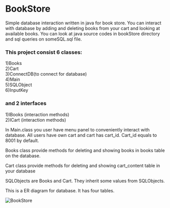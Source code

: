 # BookStore
Simple database interaction written in java for book store. You can interact with database by adding and deleting books from your cart and looking at available books. You can look at java source codes in bookStore directory and sql queries on someSQL.sql file.


### This project consist 6 classes: <br />
1)Books <br />
2)Cart <br />
3)ConnectDB(to connect for database) <br />
4)Main <br />
5)SQLObject <br />
6)InputKey <br />
### and 2 interfaces <br />
1)IBooks (interaction methods) <br />
2)ICart (interaction methods)<br />


In Main.class you user have menu panel to conveniently interact with database. All users have own cart and cart has cart_id. Cart_id equals to 8001 by default.

Books class provide methods for deleting and showing books in books table on the database.

Cart class provide methods for deleting and showing cart_content table in your database

SQLObjects are Books and Cart. They inherit some values from SQLObjects. 

This is a ER diagram for database. It has four tables.

![BookStore](https://user-images.githubusercontent.com/45946407/110332948-38df6880-804b-11eb-94c6-ebecd68543af.png)
